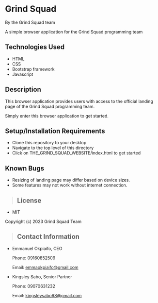 # Grind Squad
By the Grind Squad team

A simple browser application for the Grind Squad programming team
## Technologies Used
* HTML
* CSS
* Bootstrap framework
* Javascript
## Description
This browser application provides users with access to the official landing page of the Grind Squad programming team.

Simply enter this browser application to get started.
## Setup/Installation Requirements
* Clone this repository to your desktop
* Navigate to the top level of this directory
* Click on THE_GRIND_SQUAD_WEBSITE/index.html to get started
## Known Bugs
* Resizing of landing page may differ based on device sizes.
* Some features may not work without internet connection.
>## License
* MIT

Copyright (c) 2023 Grind Squad Team
>## Contact Information
* Emmanuel Okpiaifo, CEO

    Phone: 09160852509

    Email: emmaokpiaifo@gmail.com
 * Kingsley Sabo, Senior Partner
 
    Phone: 09070631232
 
    Email: kingsleysabo68@gmail.com